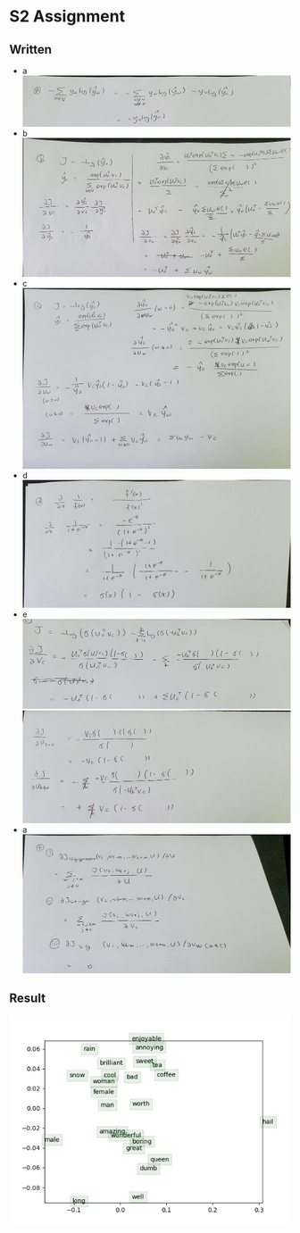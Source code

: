 # S2 Assignment

## Written

- a
![a](img/s2_a.jpeg)
- b
![b](img/s2_b.jpeg)
- c
![c](img/s2_c.jpeg)
- d
![d](img/s2_d.jpeg)
- e
![e1](img/s2_e1.jpeg)
![e2](img/s2_e2.jpeg)
- a
![f](img/s2_f.jpeg)

## Result

![word_vectors](word_vectors.png)
